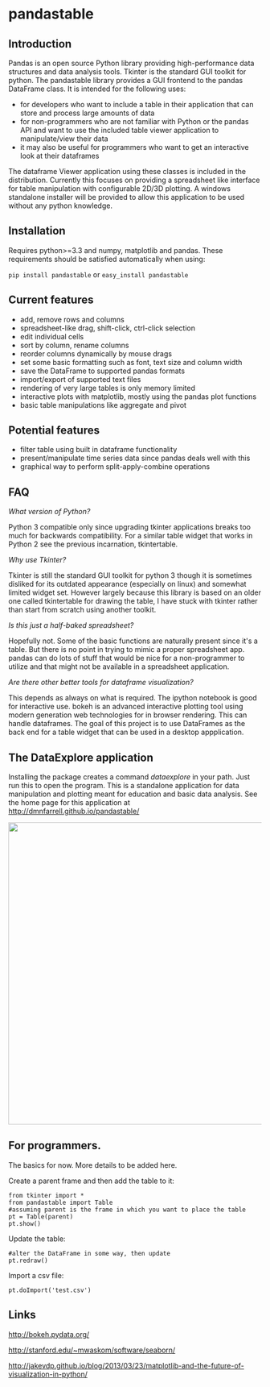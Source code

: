 # pandastable

## Introduction

Pandas is an open source Python library providing high-performance data structures 
and data analysis tools. Tkinter is the standard GUI toolkit for python. The pandastable
library provides a GUI frontend to the pandas DataFrame class. It is intended for the
following uses:

* for developers who want to include a table in their application that can store and process
large amounts of data
* for non-programmers who are not familiar with Python or the pandas API and want to use
the included table viewer application to manipulate/view their data
* it may also be useful for programmers who want to get an interactive look at their dataframes

The dataframe Viewer application using these classes is included in the distribution. 
Currently this focuses on providing a spreadsheet like interface for table manipulation with 
configurable 2D/3D plotting. A windows standalone installer will be provided to allow this
application to be used without any python knowledge.

## Installation

Requires python>=3.3 and numpy, matplotlib and pandas.
These requirements should be satisfied automatically when using:

```pip install pandastable```
or
```easy_install pandastable```

## Current features
* add, remove rows and columns
* spreadsheet-like drag, shift-click, ctrl-click selection
* edit individual cells
* sort by column, rename columns
* reorder columns dynamically by mouse drags
* set some basic formatting such as font, text size and column width
* save the DataFrame to supported pandas formats
* import/export of supported text files
* rendering of very large tables is only memory limited
* interactive plots with matplotlib, mostly using the pandas plot functions
* basic table manipulations like aggregate and pivot

## Potential features
* filter table using built in dataframe functionality
* present/manipulate time series data since pandas deals well with this
* graphical way to perform split-apply-combine operations

## FAQ

*What version of Python?*

Python 3 compatible only since upgrading tkinter applications breaks too much for backwards compatibility. 
For a similar table widget that works in Python 2 see the previous incarnation, tkintertable.

*Why use Tkinter?*

Tkinter is still the standard GUI toolkit for python 3 though it is sometimes disliked 
for its outdated appearance (especially on linux) and somewhat limited widget set. However largely
because this library is based on an older one called tkintertable for drawing the table, 
I have stuck with tkinter rather than start from scratch using another toolkit.

*Is this just a half-baked spreadsheet?*

Hopefully not. Some of the basic functions are naturally present since it's a table. 
But there is no point in trying to mimic a proper spreadsheet app. pandas can do
lots of stuff that would be nice for a non-programmer to utilize and that might 
not be available in a spreadsheet application.

*Are there other better tools for dataframe visualization?*

This depends as always on what is required. The ipython notebook is good for interactive use.
bokeh is an advanced interactive plotting tool using modern generation web technologies for in browser 
rendering. This can handle dataframes. The goal of this project is to use DataFrames as the back end
for a table widget that can be used in a desktop appplication.

## The DataExplore application
Installing the package creates a command *dataexplore* in your path. Just run this to open the program. 
This is a standalone application for data manipulation and plotting meant for education and basic data analysis.
See the home page for this application at http://dmnfarrell.github.io/pandastable/

<img src=https://raw.githubusercontent.com/dmnfarrell/pandastable/master/img/viewerapp.png width=600px>

## For programmers. 
The basics for now. More details to be added here.

Create a parent frame and then add the table to it:
```
from tkinter import *
from pandastable import Table
#assuming parent is the frame in which you want to place the table
pt = Table(parent)
pt.show()
```

Update the table:
```
#alter the DataFrame in some way, then update
pt.redraw()
```

Import a csv file:
```
pt.doImport('test.csv')
```

## Links

http://bokeh.pydata.org/

http://stanford.edu/~mwaskom/software/seaborn/

http://jakevdp.github.io/blog/2013/03/23/matplotlib-and-the-future-of-visualization-in-python/

